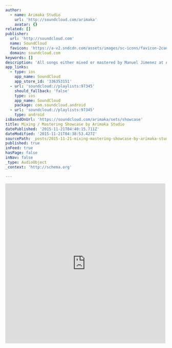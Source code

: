 ```yaml
---
author:
  - name: Arimaka Studio
    url: 'http://soundcloud.com/arimaka'
    avatar: {}
related: []
publisher:
  url: 'http://soundcloud.com'
  name: SoundCloud
  favicon: 'https://a-v2.sndcdn.com/assets/images/sc-icons/favicon-2cadd14b.ico'
  domain: soundcloud.com
keywords: []
description: 'All songs either mixed or mastered by Manuel Jimenez at Arimaka Studio (http://www.arimaka.com ) Mastered by Eric Boulanger at The Mastering Lab and Bakery Mastering: Alnilam, Olafo, and Ojo de Buey'
app_links:
  - type: ios
    app_name: SoundCloud
    app_store_id: '336353151'
  - url: 'soundcloud://playlists:97345'
    should_fallback: 'false'
    type: ios
    app_name: SoundCloud
    package: com.soundcloud.android
  - url: 'soundcloud://playlists:97345'
    type: android
isBasedOnUrl: 'https://soundcloud.com/arimaka/sets/showcase'
title: Mixing / Mastering Showcase by Arimaka Studio
datePublished: '2015-11-21T04:40:15.711Z'
dateModified: '2015-11-21T04:38:53.427Z'
sourcePath: _posts/2015-11-21-mixing-mastering-showcase-by-arimaka-studio.md
published: true
inFeed: true
hasPage: false
inNav: false
_type: AudioObject
_context: 'http://schema.org'

---
```

<iframe src="https://cdn.embedly.com/widgets/media.html?src=https%3A%2F%2Fw.soundcloud.com%2Fplayer%2F%3Fvisual%3Dtrue%26url%3Dhttp%253A%252F%252Fapi.soundcloud.com%252Fplaylists%252F97345%26show_artwork%3Dtrue&amp;url=https%3A%2F%2Fsoundcloud.com%2Farimaka%2Fsets%2Fshowcase&amp;image=http%3A%2F%2Fi1.sndcdn.com%2Fartworks-000000993460-bdxsxj-t500x500.jpg&amp;key=b7d04c9b404c499eba89ee7072e1c4f7&amp;type=text%2Fhtml&amp;schema=soundcloud" width="500" height="500" scrolling="no" frameborder="0" allowfullscreen="allowfullscreen" style=""></iframe>